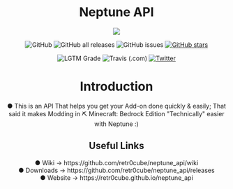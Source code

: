 <h1 align="center">Neptune API</h1>

<p align="center">
  <img src="https://user-images.githubusercontent.com/61835816/131254032-b0b9ee32-be44-4573-878c-5263d67601fb.png" />
</p>

<div align="center">
 <p><img src="https://img.shields.io/github/license/retr0cube/neptune_api?color=red&amp;label=Repo%20License&amp;style=flat-square" alt="GitHub"> 
 <img src="https://img.shields.io/github/downloads/retr0cube/neptune_api/total?color=blue&amp;label=Downloads&amp;style=flat-square" alt="GitHub all releases"> 
 <img src="https://img.shields.io/github/issues/retr0cube/neptune_api?color=green&amp;label=Issues&amp;style=flat-square" alt="GitHub issues"> 
 <a href="https://github.com/retr0cube/neptune_api/stargazers">
 <img src="https://img.shields.io/github/stars/retr0cube/neptune_api?color=yellow&amp;label=Stars&amp;style=flat-square" alt="GitHub stars"></a> 
</div>
<div align="center">
 <img src="https://img.shields.io/lgtm/grade/python/github/retr0cube/neptune_api?label=Code%20Quality%20&amp;style=flat-square" alt="LGTM Grade"> 
 <img src="https://img.shields.io/travis/com/retr0cube/neptune_api?label=Build%20status&amp;style=flat-square" alt="Travis (.com)"> 
 <a href="https://twitter.com/intent/tweet?text=Wow:&amp;url=https%3A%2F%2Fgithub.com%2Fretr0cube%2Fneptune_api.git">
 <img src="https://img.shields.io/twitter/url?style=social&amp;url=https%3A%2F%2Ftwitter.com%2FPillagerThe%2F" alt="Twitter"></a> </p>
</div>


<h1 align="center">Introduction</h1>
<p align="center"> ● This is an API That helps you get your Add-on done quickly & easily; That said it makes Modding in ⛏ Minecraft: Bedrock Edition "Technically" easier with Neptune :)</p>

<h2 align="center">Useful Links</h2> 

<p align="center">
● Wiki -> https://github.com/retr0cube/neptune_api/wiki <br>
● Downloads -> https://github.com/retr0cube/neptune_api/releases <br>
● Website -> https://retr0cube.github.io/neptune_api
</p>


